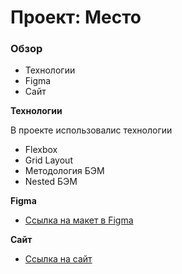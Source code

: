 # Проект: Место

### Обзор

* Технологии
* Figma
* Сайт

**Технологии**

В проекте использовалис технологии
* Flexbox 
* Grid Layout 
* Методология БЭМ
* Nested БЭМ


**Figma**

* [Ссылка на макет в Figma](https://www.figma.com/file/2cn9N9jSkmxD84oJik7xL7/JavaScript.-Sprint-4?node-id=0%3A1)


**Сайт**

* [Ссылка на сайт](https://engoren.github.io/mesto-project/)
